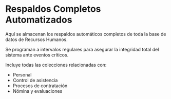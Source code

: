 # Respaldos Completos Automatizados

Aquí se almacenan los respaldos automáticos completos de toda la base de datos de Recursos Humanos.

Se programan a intervalos regulares para asegurar la integridad total del sistema ante eventos críticos.

Incluye todas las colecciones relacionadas con:
- Personal
- Control de asistencia
- Procesos de contratación
- Nómina y evaluaciones
